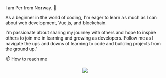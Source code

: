 ### 

I am Per from Norway. 👋

As a beginner in the world of coding, I'm eager to learn as much as I can about web development, Vue.js, and blockchain.

I'm passionate about sharing my journey with others and hope to inspire others to join me in learning and growing as developers.
Follow me as I navigate the ups and downs of learning to code and building projects from the ground up."


📫 How to reach me 
<p align="center">
  <a href="http://twitter.com/0xPDP">
    <img src="https://img.shields.io/twitter/follow/0xPDP?label=Twitter&logo=twitter&style=for-the-badge&color=blue" />
  </a>
</p>
<!--
**kodevasse/kodevasse** is a ✨ _special_ ✨ repository because its `README.md` (this file) appears on your GitHub profile.

Here are some ideas to get you started:

- 🔭 I’m currently working on ...
- 🌱 I’m currently learning ...
- 👯 I’m looking to collaborate on ...
- 🤔 I’m looking for help with ...
- 💬 Ask me about ...
- 📫 How to reach me: ...
- 😄 Pronouns: ...
- ⚡ Fun fact: ...
-->
